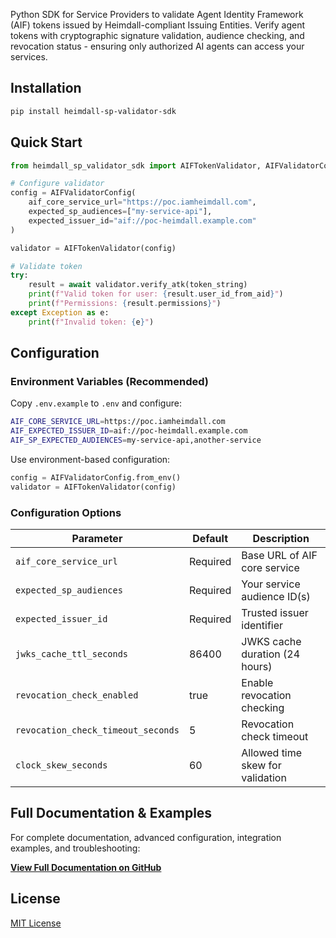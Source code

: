Python SDK for Service Providers to validate Agent Identity Framework (AIF) tokens issued by Heimdall-compliant Issuing Entities. Verify agent tokens with cryptographic signature validation, audience checking, and revocation status - ensuring only authorized AI agents can access your services.

## Installation

```bash
pip install heimdall-sp-validator-sdk
```

## Quick Start

```python
from heimdall_sp_validator_sdk import AIFTokenValidator, AIFValidatorConfig

# Configure validator
config = AIFValidatorConfig(
    aif_core_service_url="https://poc.iamheimdall.com",
    expected_sp_audiences=["my-service-api"],
    expected_issuer_id="aif://poc-heimdall.example.com"
)

validator = AIFTokenValidator(config)

# Validate token
try:
    result = await validator.verify_atk(token_string)
    print(f"Valid token for user: {result.user_id_from_aid}")
    print(f"Permissions: {result.permissions}")
except Exception as e:
    print(f"Invalid token: {e}")
```

## Configuration

### Environment Variables (Recommended)

Copy `.env.example` to `.env` and configure:

```bash
AIF_CORE_SERVICE_URL=https://poc.iamheimdall.com
AIF_EXPECTED_ISSUER_ID=aif://poc-heimdall.example.com
AIF_SP_EXPECTED_AUDIENCES=my-service-api,another-service
```

Use environment-based configuration:

```python
config = AIFValidatorConfig.from_env()
validator = AIFTokenValidator(config)
```

### Configuration Options

| Parameter | Default | Description |
|-----------|---------|-------------|
| `aif_core_service_url` | Required | Base URL of AIF core service |
| `expected_sp_audiences` | Required | Your service audience ID(s) |
| `expected_issuer_id` | Required | Trusted issuer identifier |
| `jwks_cache_ttl_seconds` | 86400 | JWKS cache duration (24 hours) |
| `revocation_check_enabled` | true | Enable revocation checking |
| `revocation_check_timeout_seconds` | 5 | Revocation check timeout |
| `clock_skew_seconds` | 60 | Allowed time skew for validation |

## Full Documentation & Examples

For complete documentation, advanced configuration, integration examples, and troubleshooting:

**[View Full Documentation on GitHub](https://github.com/IAM-Heimdall/heimdall-sp-validator-sdk-python)**

## License

[MIT License](https://github.com/IAM-Heimdall/heimdall-sp-validator-sdk-python/blob/main/LICENSE)